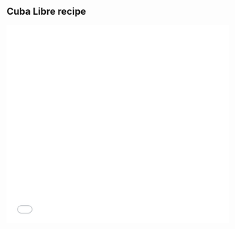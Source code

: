## Cuba Libre recipe

<iframe height='450' scrolling='no' title='Cuba Libre Recipe by Zircle' src='//codepen.io/zircle/embed/VygJpY/?height=450&theme-id=light&default-tab=result&embed-version=2' frameborder='no' allowtransparency='true' allowfullscreen='true' style='width: 100%;'>See the Pen <a href='https://codepen.io/zircle/pen/VygJpY/'>Cuba Libre Recipe by Zircle</a>
</iframe>